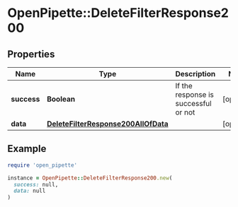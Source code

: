 # OpenPipette::DeleteFilterResponse200

## Properties

| Name | Type | Description | Notes |
| ---- | ---- | ----------- | ----- |
| **success** | **Boolean** | If the response is successful or not | [optional] |
| **data** | [**DeleteFilterResponse200AllOfData**](DeleteFilterResponse200AllOfData.md) |  | [optional] |

## Example

```ruby
require 'open_pipette'

instance = OpenPipette::DeleteFilterResponse200.new(
  success: null,
  data: null
)
```

